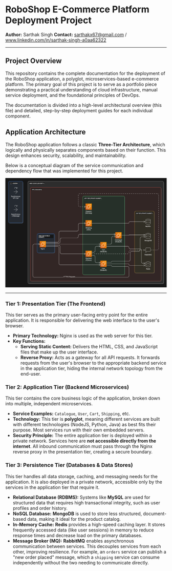 # RoboShop E-Commerce Platform Deployment Project

**Author:** Sarthak Singh
**Contact:** sarthakx67@gmail.com / www.linkedin.com/in/sarthak-singh-a0aa62322 

---

## Project Overview

This repository contains the complete documentation for the deployment of the RoboShop application, a polyglot, microservices-based e-commerce platform. The primary goal of this project is to serve as a portfolio piece demonstrating a practical understanding of cloud infrastructure, manual service deployment, and the foundational principles of DevOps.

The documentation is divided into a high-level architectural overview (this file) and detailed, step-by-step deployment guides for each individual component.

## Application Architecture

The RoboShop application follows a classic **Three-Tier Architecture**, which logically and physically separates components based on their function. This design enhances security, scalability, and maintainability.

Below is a conceptual diagram of the service communication and dependency flow that was implemented for this project.


![RoboShop Architecture Diagram](roboshop-architecture.png)

---

### Tier 1: Presentation Tier (The Frontend)

This tier serves as the primary user-facing entry point for the entire application. It is responsible for delivering the web interface to the user's browser.

*   **Primary Technology:** Nginx is used as the web server for this tier.
*   **Key Functions:**
    *   **Serving Static Content:** Delivers the HTML, CSS, and JavaScript files that make up the user interface.
    *   **Reverse Proxy:** Acts as a gateway for all API requests. It forwards requests from the user's browser to the appropriate backend service in the application tier, hiding the internal network topology from the end-user.

### Tier 2: Application Tier (Backend Microservices)

This tier contains the core business logic of the application, broken down into multiple, independent microservices.

*   **Service Examples:** `Catalogue`, `User`, `Cart`, `Shipping`, etc.
*   **Technology:** This tier is **polyglot**, meaning different services are built with different technologies (NodeJS, Python, Java) as best fits their purpose. Most services run with their own embedded servers.
*   **Security Principle:** The entire application tier is deployed within a private network. Services here are **not accessible directly from the internet**. All inbound communication must pass through the Nginx reverse proxy in the presentation tier, creating a secure boundary.

### Tier 3: Persistence Tier (Databases & Data Stores)

This tier handles all data storage, caching, and messaging needs for the application. It is also deployed in a private network, accessible only by the services in the application tier that require it.

*   **Relational Database (RDBMS):** Systems like **MySQL** are used for structured data that requires high transactional integrity, such as user profiles and order history.
*   **NoSQL Database:** **MongoDB** is used to store less structured, document-based data, making it ideal for the product catalog.
*   **In-Memory Cache:** **Redis** provides a high-speed caching layer. It stores frequently accessed data (like user sessions) in memory to reduce response times and decrease load on the primary databases.
*   **Message Broker (MQ):** **RabbitMQ** enables asynchronous communication between services. This decouples services from each other, improving resilience. For example, an `orders` service can publish a "new order placed" message, which a `shipping` service can consume independently without the two needing to communicate directly.